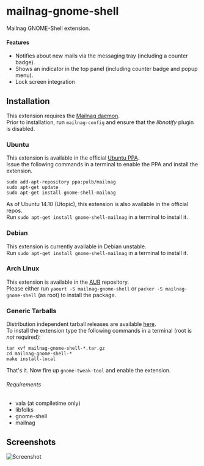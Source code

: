 # mailnag-gnome-shell
Mailnag GNOME-Shell extension.

#### Features
* Notifies about new mails via the messaging tray (including a counter badge).
* Shows an indicator in the top panel (including counter badge and popup menu).
* Lock screen integration

## Installation
This extension requires the [Mailnag daemon](https://github.com/pulb/mailnag).  
Prior to installation, run `mailnag-config` and ensure that the *libnotify* plugin is disabled.

### Ubuntu
This extension is available in the official [Ubuntu PPA](https://launchpad.net/~pulb/+archive/mailnag).  
Issue the following commands in a terminal to enable the PPA and install the extension.  

    sudo add-apt-repository ppa:pulb/mailnag
    sudo apt-get update
    sudo apt-get install gnome-shell-mailnag

As of Ubuntu 14.10 (Utopic), this extension is also available in the official repos.  
Run `sudo apt-get install gnome-shell-mailnag` in a terminal to install it.

### Debian
This extension is currently available in Debian unstable.  
Run `sudo apt-get install gnome-shell-mailnag` in a terminal to install it.

### Arch Linux
This extension is available in the [AUR](https://aur.archlinux.org/packages/mailnag-gnome-shell/) repository.  
Please either run `yaourt -S mailnag-gnome-shell` or `packer -S mailnag-gnome-shell` (as root) to install the package.

### Generic Tarballs
Distribution independent tarball releases are available [here](https://github.com/pulb/mailnag-gnome-shell/releases).  
To install the extension type the following commands in a terminal (root is *not* required):

	tar xvf mailnag-gnome-shell-*.tar.gz
	cd mailnag-gnome-shell-*
	make install-local

That's it. Now fire up `gnome-tweak-tool` and enable the extension.  

###### Requirements
* vala (at compiletime only)
* libfolks
* gnome-shell
* mailnag

## Screenshots
![Screenshot](https://raw.github.com/pulb/mailnag-gnome-shell/docs/docs/screenshots/mailnag-gnome-shell.png)
